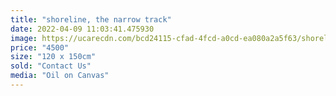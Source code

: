 ```yaml
---
title: "shoreline, the narrow track"
date: 2022-04-09 11:03:41.475930
image: https://ucarecdn.com/bcd24115-cfad-4fcd-a0cd-ea080a2a5f63/shoreline.jpg
price: "4500"
size: "120 x 150cm"
sold: "Contact Us"
media: "Oil on Canvas"
---
```


